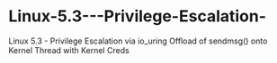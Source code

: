 # Linux-5.3---Privilege-Escalation-
Linux 5.3 - Privilege Escalation via io_uring Offload of sendmsg() onto Kernel Thread with Kernel Creds 
